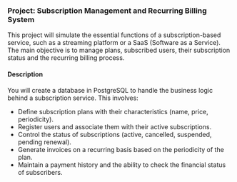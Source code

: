 ### Project: Subscription Management and Recurring Billing System

This project will simulate the essential functions of a subscription-based service, such as a streaming platform or a SaaS (Software as a Service). The main objective is to manage plans, subscribed users, their subscription status and the recurring billing process.



#### Description

You will create a database in PostgreSQL to handle the business logic behind a subscription service. This involves:

- Define subscription plans with their characteristics (name, price, periodicity).
- Register users and associate them with their active subscriptions.
- Control the status of subscriptions (active, cancelled, suspended, pending renewal).
- Generate invoices on a recurring basis based on the periodicity of the plan.
- Maintain a payment history and the ability to check the financial status of subscribers.

